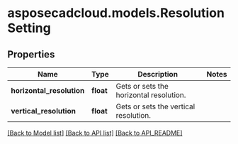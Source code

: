 # asposecadcloud.models.ResolutionSetting

## Properties
Name | Type | Description | Notes
------------ | ------------- | ------------- | -------------
**horizontal_resolution** | **float** | Gets or sets the horizontal resolution. | 
**vertical_resolution** | **float** | Gets or sets the vertical resolution. | 

[[Back to Model list]](API_README.md#documentation-for-models) [[Back to API list]](API_README.md#documentation-for-api-endpoints) [[Back to API_README]](API_README.md)



